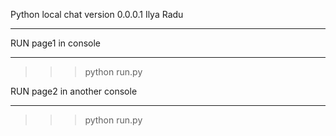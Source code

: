 Python local chat
version 0.0.0.1
Ilya Radu
****
RUN page1 in console
****
>>>python run.py


RUN page2 in another console
****
>>>python run.py
